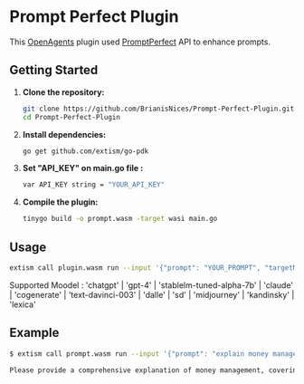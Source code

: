 # Prompt Perfect Plugin

This [OpenAgents](https://openagents.com/) plugin used [PromptPerfect](https://promptperfect.jina.ai/) API to enhance prompts.

## Getting Started

1. **Clone the repository:**

    ```bash
    git clone https://github.com/BrianisNices/Prompt-Perfect-Plugin.git
    cd Prompt-Perfect-Plugin
    ```

2. **Install dependencies:**

    ```bash
    go get github.com/extism/go-pdk
    ```
3. **Set "API_KEY" on main.go file :**

    ```bash
    var API_KEY string = "YOUR_API_KEY"
    ```
3. **Compile the plugin:**

    ```bash
    tinygo build -o prompt.wasm -target wasi main.go
    ```

## Usage

```bash
extism call plugin.wasm run --input '{"prompt": "YOUR_PROMPT", "targetModel": "YOUR_MODEL"}' --wasi
```
Supported Moodel : 'chatgpt' | 'gpt-4' | 'stablelm-tuned-alpha-7b' | 'claude' | 'cogenerate' | 'text-davinci-003' | 'dalle' | 'sd' | 'midjourney' | 'kandinsky' | 'lexica'

## Example
```bash
$ extism call prompt.wasm run --input '{"prompt": "explain money management", "targetModel": "chatgpt"}' --wasi --allow-host 'api.promptperfect.jina.ai'

Please provide a comprehensive explanation of money management, covering topics such as budgeting, saving, investing, and debt management. Your response should aim to educate and inform the reader about the principles and strategies involved in effectively managing personal finances. Please ensure that your explanation is clear, concise, and accessible to individuals with varying levels of financial knowledge, and feel free to include practical examples or tips to illustrate your points.
```
